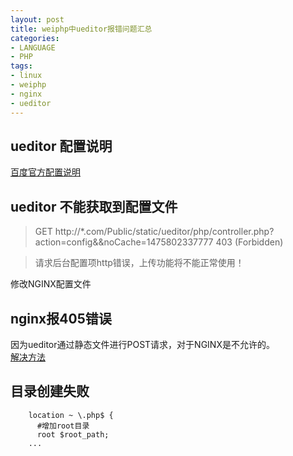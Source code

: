 ```yaml
---
layout: post
title: weiphp中ueditor报错问题汇总
categories:
- LANGUAGE
- PHP
tags:
- linux
- weiphp
- nginx
- ueditor
---
```

## ueditor 配置说明
[百度官方配置说明](http://fex.baidu.com/ueditor/)

## ueditor 不能获取到配置文件
>  GET http://*.com/Public/static/ueditor/php/controller.php?action=config&&noCache=1475802337777 403 (Forbidden)

> 请求后台配置项http错误，上传功能将不能正常使用！
<!--more-->
修改NGINX配置文件

## nginx报405错误
因为ueditor通过静态文件进行POST请求，对于NGINX是不允许的。  
[解决方法](https://my.oschina.net/lemonzone2010/blog/174505)

## 目录创建失败
``` nginx
    location ~ \.php$ {
      #增加root目录
      root $root_path;
    ...
```
